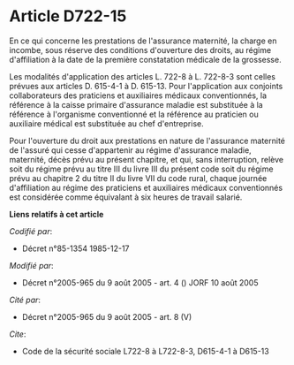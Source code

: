# Article D722-15

En ce qui concerne les prestations de l'assurance maternité, la charge en incombe, sous réserve des conditions d'ouverture
des droits, au régime d'affiliation à la date de la première constatation médicale de la grossesse. 

Les modalités d'application des articles L. 722-8 à L. 722-8-3 sont celles prévues aux articles D. 615-4-1 à D. 615-13. Pour
l'application aux conjoints collaborateurs des praticiens et auxiliaires médicaux conventionnés, la référence à la caisse
primaire d'assurance maladie est substituée à la référence à l'organisme conventionné et la référence au praticien ou
auxiliaire médical est substituée au chef d'entreprise.

Pour l'ouverture du droit aux prestations en nature de l'assurance maternité de l'assuré qui cesse d'appartenir au régime
d'assurance maladie, maternité, décès prévu au présent chapitre, et qui, sans interruption, relève soit du régime prévu au
titre III du livre III du présent code soit du régime prévu au chapitre 2 du titre II du livre VII du code rural, chaque
journée d'affiliation au régime des praticiens et auxiliaires médicaux conventionnés est considérée comme équivalant à six
heures de travail salarié.

**Liens relatifs à cet article**

_Codifié par_:

  - Décret n°85-1354 1985-12-17

_Modifié par_:

  - Décret n°2005-965 du 9 août 2005 - art. 4 () JORF 10 août 2005

_Cité par_:

  - Décret n°2005-965 du 9 août 2005 - art. 8 (V)

_Cite_:

  - Code de la sécurité sociale L722-8 à L722-8-3, D615-4-1 à D615-13
